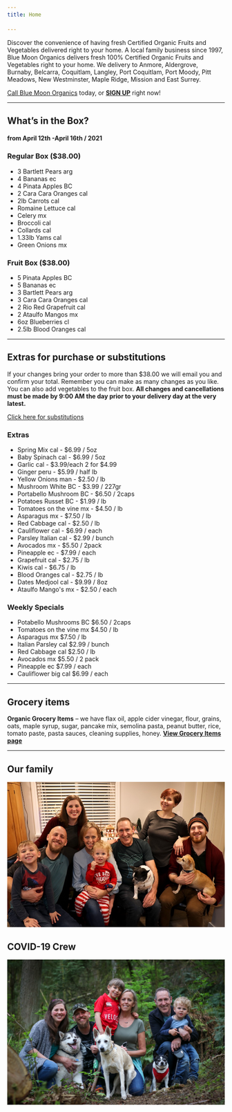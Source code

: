 ```yaml
---
title: Home

---
```

Discover the convenience of having fresh Certified Organic Fruits and Vegetables delivered right to your home. A local family business since 1997, Blue Moon Organics delivers fresh 100% Certified Organic Fruits and Vegetables right to your home. We delivery to Anmore, Aldergrove, Burnaby, Belcarra, Coquitlam, Langley, Port Coquitlam, Port Moody, Pitt Meadows, New Westminster, Maple Ridge, Mission and East Surrey.

[Call Blue Moon Organics](/contact) today, or [**SIGN UP**](/sign-up) right now!

***

## What’s in the Box?

#### **from  April 12th -April 16th / 2021**

### Regular Box ($38.00)

* 3 Bartlett Pears  arg
* 4 Bananas  ec
* 4 Pinata Apples  BC
* 2 Cara Cara Oranges cal
* 2lb Carrots  cal
* Romaine Lettuce  cal
* Celery  mx
* Broccoli  cal
* Collards  cal
* 1.33lb Yams  cal
* Green Onions  mx

### Fruit Box ($38.00)

* 5 Pinata Apples  BC
* 5 Bananas  ec
* 3 Bartlett Pears  arg
* 3 Cara Cara Oranges  cal
* 2 Rio Red Grapefruit  cal
* 2 Ataulfo Mangos  mx
* 6oz Blueberries  cl
* 2.5lb Blood Oranges  cal

***

## Extras for purchase or substitutions

If your changes bring your order to more than $38.00 we will email you and confirm your total. Remember you can make as many changes as you like. You can also add vegetables to the fruit box. **All changes and cancellations must be made by 9:00 AM the day prior to your delivery day at the very latest.**

[Click here for substitutions](/substitutions "Click here for substitutions")

### Extras

* Spring Mix cal  -  $6.99 / 5oz
* Baby Spinach cal  -  $6.99 / 5oz
* Garlic  cal - $3.99/each 2 for $4.99
* Ginger  peru - $5.99 / half lb
* Yellow Onions man - $2.50 / lb
* Mushroom White  BC - $3.99 / 227gr
* Portabello Mushroom  BC - $6.50 / 2caps
* Potatoes Russet  BC - $1.99 / lb
* Tomatoes on the vine  mx -  $4.50 / lb
* Asparagus  mx - $7.50 / lb
* Red Cabbage  cal - $2.50 / lb
* Cauliflower  cal - $6.99 / each
* Parsley Italian  cal - $2.99 / bunch
* Avocados  mx  - $5.50 / 2pack
* Pineapple  ec - $7.99 / each
* Grapefruit  cal - $2.75 / lb
* Kiwis  cal - $6.75 / lb
* Blood Oranges  cal -  $2.75 / lb
* Dates Medjool  cal - $9.99 / 8oz
* Ataulfo Mango's  mx - $2.50 / each

### Weekly Specials

* Potabello Mushrooms  BC  $6.50 / 2caps
* Tomatoes on the vine  mx   $4.50 / lb
* Asparagus  mx   $7.50 / lb
* Italian Parsley  cal  $2.99 / bunch
* Red Cabbage  cal  $2.50 / lb
* Avocados  mx   $5.50 / 2 pack
* Pineapple  ec   $7.99 / each
* Cauliflower big  cal  $6.99 / each 

***

## Grocery items

**Organic Grocery Items** – we have flax oil, apple cider vinegar, flour, grains, oats, maple syrup, sugar, pancake mix, semolina pasta, peanut butter, rice, tomato paste, pasta sauces, cleaning supplies, honey. [**View Grocery Items page**](/groceries)

***

## Our family

![Our family.](./uploads/IMG_1376-copy.jpg "Our family")

## COVID-19 Crew

![COVID-19 crew.](./uploads/covid.jpg "COVID-19 crew")